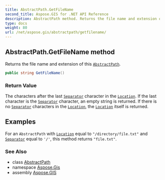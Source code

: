 ```yaml
---
title: AbstractPath.GetFileName
second_title: Aspose.GIS for .NET API Reference
description: AbstractPath method. Returns the file name and extension of this AbstractPath
type: docs
weight: 80
url: /net/aspose.gis/abstractpath/getfilename/
---
```

## AbstractPath.GetFileName method

Returns the file name and extension of this [`AbstractPath`](../).

```csharp
public string GetFileName()
```

### Return Value

The characters after the last [`Separator`](../separator/) character in the [`Location`](../location/). If the last character is the [`Separator`](../separator/) character, an empty string is returned. If there is no [`Separator`](../separator/) characters in the [`Location`](../location/), the [`Location`](../location/) itself is returned.

## Examples

For an `AbstractPath` with [`Location`](../location/) equal to `"/directory/file.txt"` and [`Separator`](../separator/) equal to `'/'`, this method returns `"file.txt"`.

### See Also

* class [AbstractPath](../)
* namespace [Aspose.Gis](../../abstractpath/)
* assembly [Aspose.GIS](../../../)


